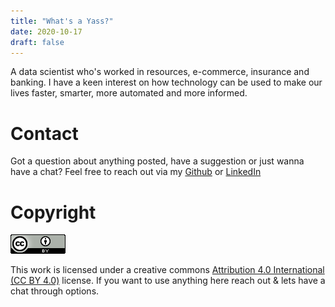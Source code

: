 ```yaml
---
title: "What's a Yass?"
date: 2020-10-17
draft: false
---
```


A data scientist who's worked in resources, e-commerce, insurance and banking. I have a keen interest on how technology can be used to make our lives faster, smarter, more automated and more informed.

    

# Contact

Got a question about anything posted, have a suggestion or just wanna have a chat? Feel free to reach out via my [Github](https://github.com/diabolical-ninja) or [LinkedIn](https://www.linkedin.com/in/yassineltahir/)

    

# Copyright
    
![alt text](creative_commons_license.png)

This work is licensed under a creative commons [Attribution 4.0 International (CC BY 4.0)](https://creativecommons.org/licenses/by/4.0/) license. If you want to use anything here reach out & lets have a chat through options.